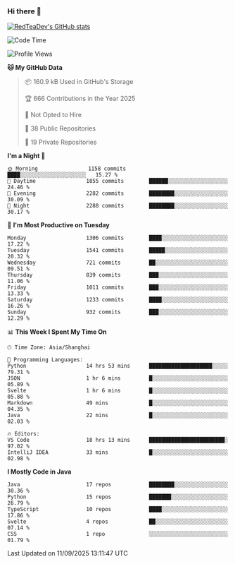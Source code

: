 ### Hi there 👋

<!--
**RedTeaDev/RedTeaDev** is a ✨ _special_ ✨ repository because its `README.md` (this file) appears on your GitHub profile.

Here are some ideas to get you started:

- 🔭 I’m currently working on ...
- 🌱 I’m currently learning ...
- 👯 I’m looking to collaborate on ...
- 🤔 I’m looking for help with ...
- 💬 Ask me about ...
- 📫 How to reach me: ...
- 😄 Pronouns: ...
- ⚡ Fun fact: ...
-->

<!--
[![wakatime](https://wakatime.com/badge/user/6b101ed0-04c0-4490-9283-eb61f2efff96.svg)](https://wakatime.com/@6b101ed0-04c0-4490-9283-eb61f2efff96)
!-->

[![RedTeaDev's GitHub stats](https://github-readme-stats.vercel.app/api?username=RedTeaDev\&include_all_commits=true)](https://github.com/anuraghazra/github-readme-stats)
<!--
[![willianrod's wakatime stats](https://github-readme-stats.vercel.app/api/wakatime?username=RedTeaDev)](https://github.com/anuraghazra/github-readme-stats)
!-->
<!--START_SECTION:waka-->
![Code Time](http://img.shields.io/badge/Code%20Time-3%2C494%20hrs%2025%20mins-blue)

![Profile Views](http://img.shields.io/badge/Profile%20Views-0-blue)

**🐱 My GitHub Data** 

> 📦 160.9 kB Used in GitHub's Storage 
 > 
> 🏆 666 Contributions in the Year 2025
 > 
> 🚫 Not Opted to Hire
 > 
> 📜 38 Public Repositories 
 > 
> 🔑 19 Private Repositories 
 > 
**I'm a Night 🦉** 

```text
🌞 Morning                1158 commits        ████░░░░░░░░░░░░░░░░░░░░░   15.27 % 
🌆 Daytime                1855 commits        ██████░░░░░░░░░░░░░░░░░░░   24.46 % 
🌃 Evening                2282 commits        ████████░░░░░░░░░░░░░░░░░   30.09 % 
🌙 Night                  2288 commits        ████████░░░░░░░░░░░░░░░░░   30.17 % 
```
📅 **I'm Most Productive on Tuesday** 

```text
Monday                   1306 commits        ████░░░░░░░░░░░░░░░░░░░░░   17.22 % 
Tuesday                  1541 commits        █████░░░░░░░░░░░░░░░░░░░░   20.32 % 
Wednesday                721 commits         ██░░░░░░░░░░░░░░░░░░░░░░░   09.51 % 
Thursday                 839 commits         ███░░░░░░░░░░░░░░░░░░░░░░   11.06 % 
Friday                   1011 commits        ███░░░░░░░░░░░░░░░░░░░░░░   13.33 % 
Saturday                 1233 commits        ████░░░░░░░░░░░░░░░░░░░░░   16.26 % 
Sunday                   932 commits         ███░░░░░░░░░░░░░░░░░░░░░░   12.29 % 
```


📊 **This Week I Spent My Time On** 

```text
🕑︎ Time Zone: Asia/Shanghai

💬 Programming Languages: 
Python                   14 hrs 53 mins      ████████████████████░░░░░   79.31 % 
JSON                     1 hr 6 mins         █░░░░░░░░░░░░░░░░░░░░░░░░   05.89 % 
Svelte                   1 hr 6 mins         █░░░░░░░░░░░░░░░░░░░░░░░░   05.88 % 
Markdown                 49 mins             █░░░░░░░░░░░░░░░░░░░░░░░░   04.35 % 
Java                     22 mins             █░░░░░░░░░░░░░░░░░░░░░░░░   02.03 % 

🔥 Editors: 
VS Code                  18 hrs 13 mins      ████████████████████████░   97.02 % 
IntelliJ IDEA            33 mins             █░░░░░░░░░░░░░░░░░░░░░░░░   02.98 % 
```

**I Mostly Code in Java** 

```text
Java                     17 repos            ████████░░░░░░░░░░░░░░░░░   30.36 % 
Python                   15 repos            ███████░░░░░░░░░░░░░░░░░░   26.79 % 
TypeScript               10 repos            ████░░░░░░░░░░░░░░░░░░░░░   17.86 % 
Svelte                   4 repos             ██░░░░░░░░░░░░░░░░░░░░░░░   07.14 % 
CSS                      1 repo              ░░░░░░░░░░░░░░░░░░░░░░░░░   01.79 % 
```




 Last Updated on 11/09/2025 13:11:47 UTC
<!--END_SECTION:waka-->



